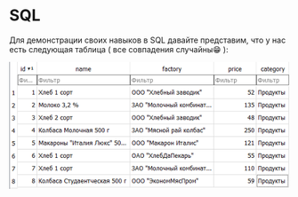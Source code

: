 # SQL

Для демонстрации своих навыков в SQL
давайте представим, что у нас есть следующая таблица (
    все совпадения случайны😁
):

![alt text](image.png)